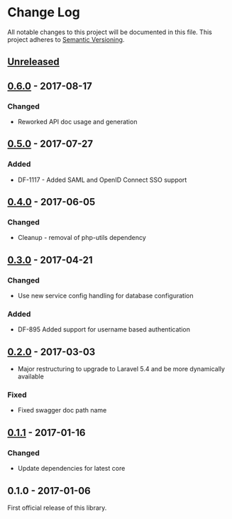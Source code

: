# Change Log
All notable changes to this project will be documented in this file.
This project adheres to [Semantic Versioning](http://semver.org/).

## [Unreleased]

## [0.6.0] - 2017-08-17
### Changed
- Reworked API doc usage and generation

## [0.5.0] - 2017-07-27
### Added
- DF-1117 - Added SAML and OpenID Connect SSO support

## [0.4.0] - 2017-06-05
### Changed
- Cleanup - removal of php-utils dependency

## [0.3.0] - 2017-04-21
### Changed
- Use new service config handling for database configuration
### Added
- DF-895 Added support for username based authentication

## [0.2.0] - 2017-03-03
- Major restructuring to upgrade to Laravel 5.4 and be more dynamically available
### Fixed
- Fixed swagger doc path name

## [0.1.1] - 2017-01-16
### Changed
- Update dependencies for latest core

## 0.1.0 - 2017-01-06
First official release of this library.

[Unreleased]: https://github.com/dreamfactorysoftware/df-saml/compare/0.6.0...HEAD
[0.6.0]: https://github.com/dreamfactorysoftware/df-saml/compare/0.5.0...0.6.0
[0.5.0]: https://github.com/dreamfactorysoftware/df-saml/compare/0.4.0...0.5.0
[0.4.0]: https://github.com/dreamfactorysoftware/df-saml/compare/0.3.0...0.4.0
[0.3.0]: https://github.com/dreamfactorysoftware/df-saml/compare/0.2.0...0.3.0
[0.2.0]: https://github.com/dreamfactorysoftware/df-saml/compare/0.1.1...0.2.0
[0.1.1]: https://github.com/dreamfactorysoftware/df-saml/compare/0.1.0...0.1.1
